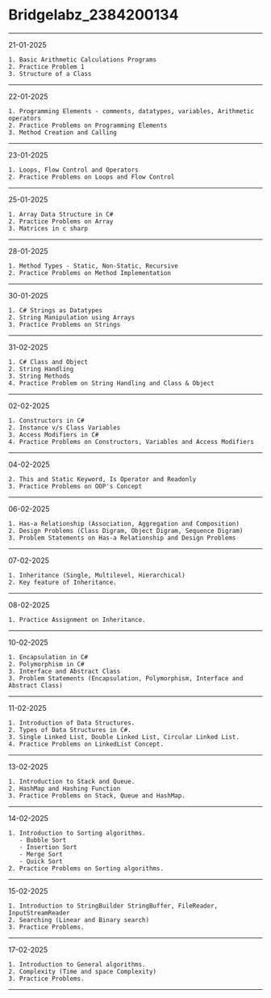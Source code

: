 # Bridgelabz_2384200134
---------------------------------------------------------------------------------------------------------------------
21-01-2025

	1. Basic Arithmetic Calculations Programs
	2. Practice Problem 1
	3. Structure of a Class
---------------------------------------------------------------------------------------------------------------------
22-01-2025

	1. Programming Elements - comments, datatypes, variables, Arithmetic operators 
	2. Practice Problems on Programming Elements
	3. Method Creation and Calling
---------------------------------------------------------------------------------------------------------------------
23-01-2025

	1. Loops, Flow Control and Operators
	2. Practice Problems on Loops and Flow Control
---------------------------------------------------------------------------------------------------------------------
25-01-2025

	1. Array Data Structure in C#
	2. Practice Problems on Array
	3. Matrices in c sharp
---------------------------------------------------------------------------------------------------------------------
28-01-2025

	1. Method Types - Static, Non-Static, Recursive
	2. Practice Problems on Method Implementation 
---------------------------------------------------------------------------------------------------------------------
30-01-2025

	1. C# Strings as Datatypes
	2. String Manipulation using Arrays
	3. Practice Problems on Strings
---------------------------------------------------------------------------------------------------------------------
31-02-2025

	1. C# Class and Object
	2. String Handling
	3. String Methods
	4. Practice Problem on String Handling and Class & Object
---------------------------------------------------------------------------------------------------------------------
02-02-2025

	1. Constructors in C#
	2. Instance v/s Class Variables
	3. Access Modifiers in C#
	4. Practice Problems on Constructors, Variables and Access Modifiers
---------------------------------------------------------------------------------------------------------------------
04-02-2025

	2. This and Static Keyword, Is Operator and Readonly
	3. Practice Problems on OOP's Concept
---------------------------------------------------------------------------------------------------------------------
06-02-2025

	1. Has-a Relationship (Association, Aggregation and Composition)
	2. Design Problems (Class Digram, Object Digram, Sequence Digram)
	3. Problem Statements on Has-a Relationship and Design Problems
---------------------------------------------------------------------------------------------------------------------
07-02-2025

	1. Inheritance (Single, Multilevel, Hierarchical)
	2. Key feature of Inheritance.
---------------------------------------------------------------------------------------------------------------------
08-02-2025

	1. Practice Assignment on Inheritance.
---------------------------------------------------------------------------------------------------------------------
10-02-2025

	1. Encapsulation in C# 
	2. Polymorphism in C#
	3. Interface and Abstract Class
	3. Problem Statements (Encapsulation, Polymorphism, Interface and Abstract Class)
--------------------------------------------------------------------------------------------------------------------
11-02-2025

	1. Introduction of Data Structures.
	2. Types of Data Structures in C#.
	3. Single Linked List, Double Linked List, Circular Linked List.
	4. Practice Problems on LinkedList Concept.
--------------------------------------------------------------------------------------------------------------------
13-02-2025

	1. Introduction to Stack and Queue.
	2. HashMap and Hashing Function
	3. Practice Problems on Stack, Queue and HashMap.
---------------------------------------------------------------------------------------------------------------------
14-02-2025

	1. Introduction to Sorting algorithms.
	   - Bubble Sort
	   - Insertion Sort
	   - Merge Sort
	   - Quick Sort
	2. Practice Problems on Sorting algorithms.
--------------------------------------------------------------------------------------------------------------------
15-02-2025

	1. Introduction to StringBuilder StringBuffer, FileReader, InputStreamReader
	2. Searching (Linear and Binary search)
	3. Practice Problems.
--------------------------------------------------------------------------------------------------------------------
17-02-2025

	1. Introduction to General algorithms.
	2. Complexity (Time and space Complexity)
	3. Practice Problems.
--------------------------------------------------------------------------------------------------------------------